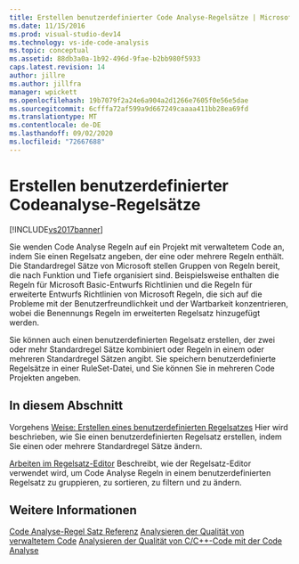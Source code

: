 ```yaml
---
title: Erstellen benutzerdefinierter Code Analyse-Regelsätze | Microsoft-Dokumentation
ms.date: 11/15/2016
ms.prod: visual-studio-dev14
ms.technology: vs-ide-code-analysis
ms.topic: conceptual
ms.assetid: 88db3a0a-1b92-496d-9fae-b2bb980f5933
caps.latest.revision: 14
author: jillre
ms.author: jillfra
manager: wpickett
ms.openlocfilehash: 19b7079f2a24e6a904a2d1266e7605f0e56e5dae
ms.sourcegitcommit: 6cfffa72af599a9d667249caaaa411bb28ea69fd
ms.translationtype: MT
ms.contentlocale: de-DE
ms.lasthandoff: 09/02/2020
ms.locfileid: "72667688"
---
```

# <a name="creating-custom-code-analysis-rule-sets"></a>Erstellen benutzerdefinierter Codeanalyse-Regelsätze
[!INCLUDE[vs2017banner](../includes/vs2017banner.md)]

Sie wenden Code Analyse Regeln auf ein Projekt mit verwaltetem Code an, indem Sie einen Regelsatz angeben, der eine oder mehrere Regeln enthält. Die Standardregel Sätze von Microsoft stellen Gruppen von Regeln bereit, die nach Funktion und Tiefe organisiert sind. Beispielsweise enthalten die Regeln für Microsoft Basic-Entwurfs Richtlinien und die Regeln für erweiterte Entwurfs Richtlinien von Microsoft Regeln, die sich auf die Probleme mit der Benutzerfreundlichkeit und der Wartbarkeit konzentrieren, wobei die Benennungs Regeln im erweiterten Regelsatz hinzugefügt werden.

 Sie können auch einen benutzerdefinierten Regelsatz erstellen, der zwei oder mehr Standardregel Sätze kombiniert oder Regeln in einem oder mehreren Standardregel Sätzen angibt. Sie speichern benutzerdefinierte Regelsätze in einer RuleSet-Datei, und Sie können Sie in mehreren Code Projekten angeben.

## <a name="in-this-section"></a>In diesem Abschnitt
 Vorgehens [Weise: Erstellen eines benutzerdefinierten Regelsatzes](../code-quality/how-to-create-a-custom-rule-set.md) Hier wird beschrieben, wie Sie einen benutzerdefinierten Regelsatz erstellen, indem Sie einen oder mehrere Standardregel Sätze ändern.

 [Arbeiten im Regelsatz-Editor](../code-quality/working-in-the-code-analysis-rule-set-editor.md) Beschreibt, wie der Regelsatz-Editor verwendet wird, um Code Analyse Regeln in einem benutzerdefinierten Regelsatz zu gruppieren, zu sortieren, zu filtern und zu ändern.

## <a name="see-also"></a>Weitere Informationen
 [Code Analyse-Regel Satz Referenz](../code-quality/code-analysis-rule-set-reference.md) [Analysieren der Qualität von verwaltetem Code](../code-quality/analyzing-managed-code-quality-by-using-code-analysis.md) [Analysieren der Qualität von C/C++-Code mit der Code Analyse](../code-quality/analyzing-c-cpp-code-quality-by-using-code-analysis.md)
